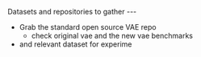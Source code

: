 Datasets and repositories to gather ---

* Grab the standard open source VAE repo
  * check original vae and the new vae benchmarks
* and relevant dataset for experime